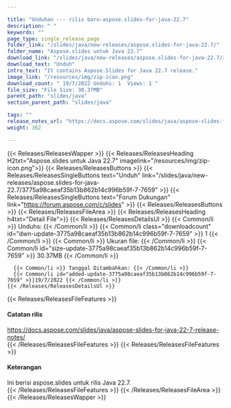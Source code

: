 ```yaml
---

title: "Unduhan --- rilis baru-aspose.slides-for-java-22.7"
description: " "
keywords: ""
page_type: single_release_page
folder_link: "/slides/java/new-releases/aspose.slides-for-java-22.7/"
folder_name: "Aspose.slides untuk Java 22.7"
download_link: "/slides/java/new-releases/aspose.slides-for-java-22.7/3775a98caeaf35b13b862b14c996b59f-7-7659"
download_text: "Unduh"
intro_text: "It contains Aspose.Slides for Java 22.7 release."
image_link: "/resources/img/zip-icon.png"
download_count: " 19/7/2022 Unduhs: 1  Views: 1 "
file_size: "File Size: 30.37MB"
parent_path: "slides/java"
section_parent_path: "slides/java"

tags: ""
release_notes_url: "https://docs.aspose.com/slides/java/aspose-slides-for-java-22-7-release-notes/"
weight: 362

---
```


{{< Releases/ReleasesWapper >}}
  {{< Releases/ReleasesHeading H2txt="Aspose.slides untuk Java 22.7" imagelink="/resources/img/zip-icon.png">}}
  {{< Releases/ReleasesButtons >}}
    {{< Releases/ReleasesSingleButtons text="Unduh" link="/slides/java/new-releases/aspose.slides-for-java-22.7/3775a98caeaf35b13b862b14c996b59f-7-7659" >}}
    {{< Releases/ReleasesSingleButtons text="Forum Dukungan" link="https://forum.aspose.com/c/slides" >}}
  {{< Releases/ReleasesButtons >}}
  {{< Releases/ReleasesFileArea >}}
    {{< Releases/ReleasesHeading h4txt="Detail File">}}
    {{< Releases/ReleasesDetailsUl >}}
      {{< Common/li >}} Unduhs: {{< /Common/li >}}
      {{< Common/li class="downloadcount" id="dwn-update-3775a98caeaf35b13b862b14c996b59f-7-7659" >}} 1 {{< /Common/li >}}
      {{< Common/li >}} Ukuran file: {{< /Common/li >}}
      {{< Common/li id="size-update-3775a98caeaf35b13b862b14c996b59f-7-7659" >}} 30.37MB {{< /Common/li >}}

      {{< Common/li >}} Tanggal Ditambahkan: {{< /Common/li >}}
      {{< Common/li id="added-update-3775a98caeaf35b13b862b14c996b59f-7-7659" >}}19/7/2022 {{< /Common/li >}}
    {{< /Releases/ReleasesDetailsUl >}}

  {{< Releases/ReleasesFileFeatures >}}
      <h4>Catatan rilis</h4><div><a href='https://docs.aspose.com/slides/java/aspose-slides-for-java-22-7-release-notes/'>https://docs.aspose.com/slides/java/aspose-slides-for-java-22-7-release-notes/</a></div>
  {{< /Releases/ReleasesFileFeatures >}}
  {{< Releases/ReleasesFileFeatures >}}
      <h4>Keterangan</h4><div class="HTMLDescription">Ini berisi aspose.slides untuk rilis Java 22.7.</div>
  {{< /Releases/ReleasesFileFeatures >}}
 {{< /Releases/ReleasesFileArea >}}
{{< /Releases/ReleasesWapper >}}


